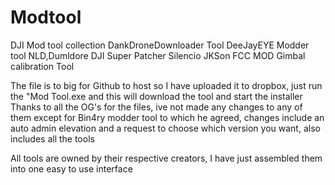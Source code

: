# Modtool
DJI Mod tool collection
   DankDroneDownloader Tool
   DeeJayEYE Modder tool
   NLD,Dumldore
   DJI Super Patcher
   Silencio
   JKSon FCC MOD
   Gimbal calibration Tool
   
  The file is to big for Github to host so I have uploaded it to dropbox, just run the "Mod Tool.exe and this will download the tool and start the installer Thanks to all the OG's for the files, ive not made any changes to any of them except for Bin4ry modder tool to which he agreed, changes include an auto admin elevation and a request to choose which version you want, also includes all the tools

All tools are owned by their respective creators, I have just assembled them into one easy to use interface
